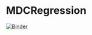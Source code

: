 # MDCRegression

[![Binder](https://mybinder.org/badge_logo.svg)](https://mybinder.org/v2/gh/fenago/MDCRegression/HEAD)
